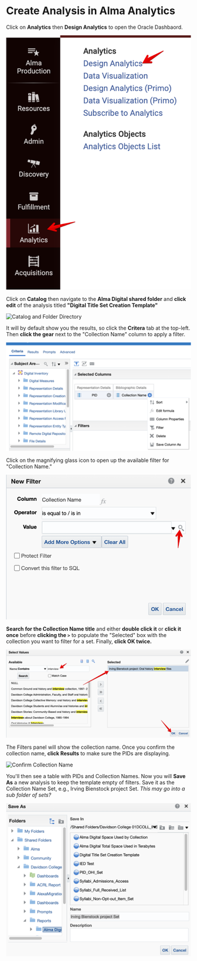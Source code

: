 # Create Analysis in Alma Analytics

Click on **Analytics** then **Design Analytics** to open the Oracle Dashbaord.

![Design Analytics link](../help_files/Analytics_Design.png)

Click on **Catalog** then navigate to the **Alma Digital shared folder** and **click edit** of the analysis titled **"Digital Title Set Creation Template"**

![Catalog and Folder Directory](../help_files/Analytics\_Edit_Template.png)

It will by default show you the results, so click the **Critera** tab at the top-left. Then **click the gear** next to the "Collection Name" column to apply a filter.

![Criteria Apply Filter](../help_files/Analytics_Edit_Filter.png)

Click on the magnifying glass icon to open up the available filter for "Collection Name."

![Search Collection Name Magnifying Glass](../help_files/Analytics_Edit_Filter_Search.png)

**Search for the Collection Name title** and either **double click it** or **click it once** before **clicking the `>`** to populate the "Selected" box with the collection you want to filter for a set. Finally, **click OK twice.**

![Select Collection to Filter](../help_files/Analytics_Edit_Filter_Select.png)

The Filters panel will show the collection name. Once you confirm the collection name, **click Results** to make sure the PIDs are displaying.

![Confirm Collection Name](../help\_files/Analytics_Edit_Filter_Confirm.png)

You'll then see a table with PIDs and Collection Names. Now you will **Save As** a new analysis to keep the template empty of filters. Save it as the Collection Name Set, e.g., Irving Bienstock project Set. _This may go into a sub folder of sets?_

![Save As Set](..//help_files/Analytics_Edit_Filter_SaveAs_Set.png)
